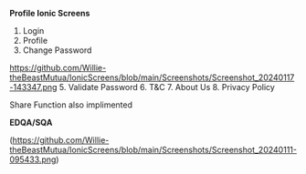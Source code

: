 **Profile Ionic Screens**
1. Login
2. Profile
3. Change Password

https://github.com/Willie-theBeastMutua/IonicScreens/blob/main/Screenshots/Screenshot_20240117-143347.png
5. Validate Password
6. T&C
7. About Us
8. Privacy Policy

Share Function also implimented

**EDQA/SQA**

(https://github.com/Willie-theBeastMutua/IonicScreens/blob/main/Screenshots/Screenshot_20240111-095433.png)

